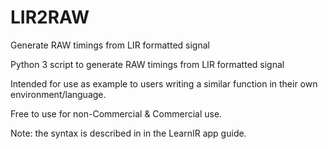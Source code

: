 # LIR2RAW
Generate RAW timings from LIR formatted signal

Python 3 script to generate RAW timings from LIR formatted signal

Intended for use as example to users writing  a similar function in their own environment/language.

Free to use for non-Commercial  & Commercial use. 

Note: the syntax is described in in the LearnIR app guide.
